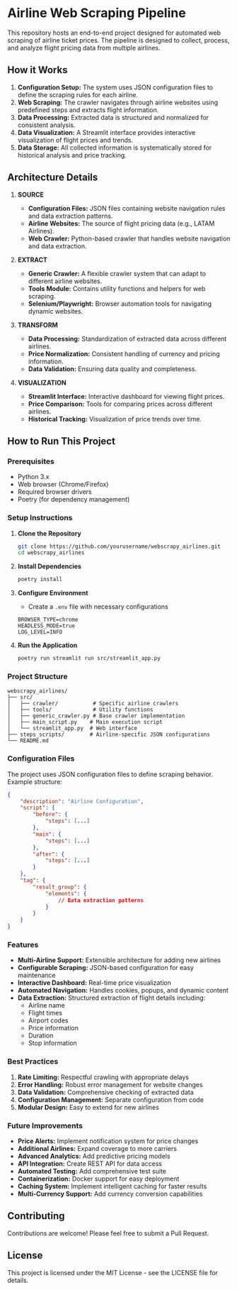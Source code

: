 # Airline Web Scraping Pipeline

This repository hosts an end-to-end project designed for automated web scraping of airline ticket prices. The pipeline is designed to collect, process, and analyze flight pricing data from multiple airlines.

## How it Works

1. **Configuration Setup:** The system uses JSON configuration files to define the scraping rules for each airline.
2. **Web Scraping:** The crawler navigates through airline websites using predefined steps and extracts flight information.
3. **Data Processing:** Extracted data is structured and normalized for consistent analysis.
4. **Data Visualization:** A Streamlit interface provides interactive visualization of flight prices and trends.
5. **Data Storage:** All collected information is systematically stored for historical analysis and price tracking.

## Architecture Details

1. **SOURCE**
    - **Configuration Files:** JSON files containing website navigation rules and data extraction patterns.
    - **Airline Websites:** The source of flight pricing data (e.g., LATAM Airlines).
    - **Web Crawler:** Python-based crawler that handles website navigation and data extraction.

2. **EXTRACT**
    - **Generic Crawler:** A flexible crawler system that can adapt to different airline websites.
    - **Tools Module:** Contains utility functions and helpers for web scraping.
    - **Selenium/Playwright:** Browser automation tools for navigating dynamic websites.

3. **TRANSFORM**
    - **Data Processing:** Standardization of extracted data across different airlines.
    - **Price Normalization:** Consistent handling of currency and pricing information.
    - **Data Validation:** Ensuring data quality and completeness.

4. **VISUALIZATION**
    - **Streamlit Interface:** Interactive dashboard for viewing flight prices.
    - **Price Comparison:** Tools for comparing prices across different airlines.
    - **Historical Tracking:** Visualization of price trends over time.

## How to Run This Project

### Prerequisites
- Python 3.x
- Web browser (Chrome/Firefox)
- Required browser drivers
- Poetry (for dependency management)

### Setup Instructions

1. **Clone the Repository**
    ```bash
    git clone https://github.com/yourusername/webscrapy_airlines.git
    cd webscrapy_airlines
    ```

2. **Install Dependencies**
    ```bash
    poetry install
    ```

3. **Configure Environment**
    - Create a `.env` file with necessary configurations
    ```
    BROWSER_TYPE=chrome
    HEADLESS_MODE=true
    LOG_LEVEL=INFO
    ```

4. **Run the Application**
    ```bash
    poetry run streamlit run src/streamlit_app.py
    ```

### Project Structure
```
webscrapy_airlines/
├── src/
│   ├── crawler/           # Specific airline crawlers
│   ├── tools/             # Utility functions
│   ├── generic_crawler.py # Base crawler implementation
│   ├── main_script.py    # Main execution script
│   └── streamlit_app.py  # Web interface
├── steps_scripts/        # Airline-specific JSON configurations
└── README.md
```

### Configuration Files

The project uses JSON configuration files to define scraping behavior. Example structure:

```json
{
    "description": "Airline Configuration",
    "script": {
        "before": {
            "steps": [...]
        },
        "main": {
            "steps": [...]
        },
        "after": {
            "steps": [...]
        }
    },
    "tag": {
        "result_group": {
            "elements": {
                // Data extraction patterns
            }
        }
    }
}
```

### Features

- **Multi-Airline Support:** Extensible architecture for adding new airlines
- **Configurable Scraping:** JSON-based configuration for easy maintenance
- **Interactive Dashboard:** Real-time price visualization
- **Automated Navigation:** Handles cookies, popups, and dynamic content
- **Data Extraction:** Structured extraction of flight details including:
  - Airline name
  - Flight times
  - Airport codes
  - Price information
  - Duration
  - Stop information

### Best Practices

1. **Rate Limiting:** Respectful crawling with appropriate delays
2. **Error Handling:** Robust error management for website changes
3. **Data Validation:** Comprehensive checking of extracted data
4. **Configuration Management:** Separate configuration from code
5. **Modular Design:** Easy to extend for new airlines

### Future Improvements

- **Price Alerts:** Implement notification system for price changes
- **Additional Airlines:** Expand coverage to more carriers
- **Advanced Analytics:** Add predictive pricing models
- **API Integration:** Create REST API for data access
- **Automated Testing:** Add comprehensive test suite
- **Containerization:** Docker support for easy deployment
- **Caching System:** Implement intelligent caching for faster results
- **Multi-Currency Support:** Add currency conversion capabilities

## Contributing

Contributions are welcome! Please feel free to submit a Pull Request.

## License

This project is licensed under the MIT License - see the LICENSE file for details.